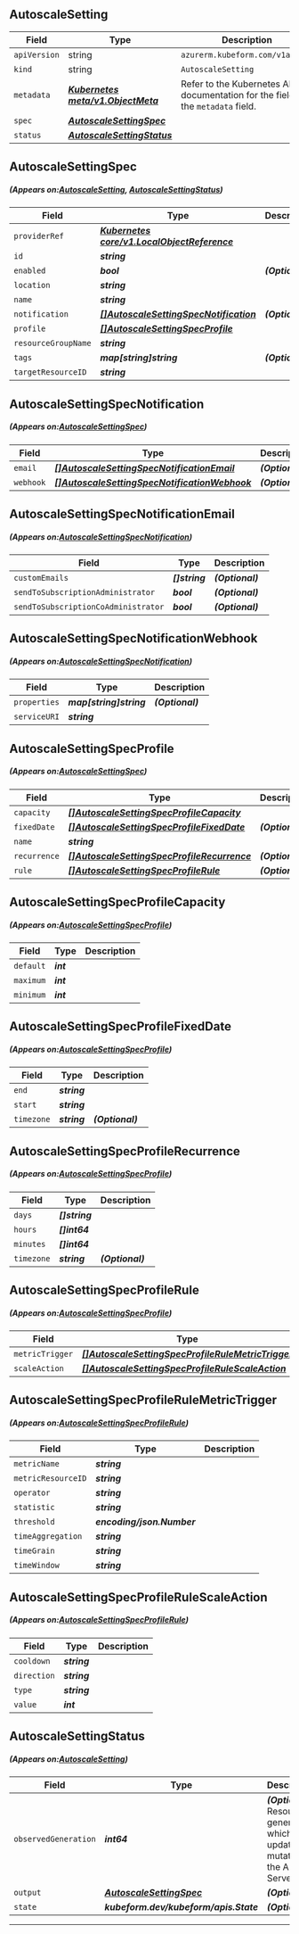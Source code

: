 ## AutoscaleSetting
| Field | Type | Description |
| ------ | ----- | ----------- |
| `apiVersion` | string | `azurerm.kubeform.com/v1alpha1` |
|    `kind` | string | `AutoscaleSetting` |
| `metadata` | ***[Kubernetes meta/v1.ObjectMeta](https://kubernetes.io/docs/reference/generated/kubernetes-api/v1.13/#objectmeta-v1-meta)***|Refer to the Kubernetes API documentation for the fields of the `metadata` field.|
| `spec` | ***[AutoscaleSettingSpec](#AutoscaleSettingSpec)***||
| `status` | ***[AutoscaleSettingStatus](#AutoscaleSettingStatus)***||
## AutoscaleSettingSpec
##### (Appears on:[AutoscaleSetting](#AutoscaleSetting), [AutoscaleSettingStatus](#AutoscaleSettingStatus))
| Field | Type | Description |
| ------ | ----- | ----------- |
| `providerRef` | ***[Kubernetes core/v1.LocalObjectReference](https://kubernetes.io/docs/reference/generated/kubernetes-api/v1.13/#localobjectreference-v1-core)***||
| `id` | ***string***||
| `enabled` | ***bool***| ***(Optional)*** |
| `location` | ***string***||
| `name` | ***string***||
| `notification` | ***[[]AutoscaleSettingSpecNotification](#AutoscaleSettingSpecNotification)***| ***(Optional)*** |
| `profile` | ***[[]AutoscaleSettingSpecProfile](#AutoscaleSettingSpecProfile)***||
| `resourceGroupName` | ***string***||
| `tags` | ***map[string]string***| ***(Optional)*** |
| `targetResourceID` | ***string***||
## AutoscaleSettingSpecNotification
##### (Appears on:[AutoscaleSettingSpec](#AutoscaleSettingSpec))
| Field | Type | Description |
| ------ | ----- | ----------- |
| `email` | ***[[]AutoscaleSettingSpecNotificationEmail](#AutoscaleSettingSpecNotificationEmail)***| ***(Optional)*** |
| `webhook` | ***[[]AutoscaleSettingSpecNotificationWebhook](#AutoscaleSettingSpecNotificationWebhook)***| ***(Optional)*** |
## AutoscaleSettingSpecNotificationEmail
##### (Appears on:[AutoscaleSettingSpecNotification](#AutoscaleSettingSpecNotification))
| Field | Type | Description |
| ------ | ----- | ----------- |
| `customEmails` | ***[]string***| ***(Optional)*** |
| `sendToSubscriptionAdministrator` | ***bool***| ***(Optional)*** |
| `sendToSubscriptionCoAdministrator` | ***bool***| ***(Optional)*** |
## AutoscaleSettingSpecNotificationWebhook
##### (Appears on:[AutoscaleSettingSpecNotification](#AutoscaleSettingSpecNotification))
| Field | Type | Description |
| ------ | ----- | ----------- |
| `properties` | ***map[string]string***| ***(Optional)*** |
| `serviceURI` | ***string***||
## AutoscaleSettingSpecProfile
##### (Appears on:[AutoscaleSettingSpec](#AutoscaleSettingSpec))
| Field | Type | Description |
| ------ | ----- | ----------- |
| `capacity` | ***[[]AutoscaleSettingSpecProfileCapacity](#AutoscaleSettingSpecProfileCapacity)***||
| `fixedDate` | ***[[]AutoscaleSettingSpecProfileFixedDate](#AutoscaleSettingSpecProfileFixedDate)***| ***(Optional)*** |
| `name` | ***string***||
| `recurrence` | ***[[]AutoscaleSettingSpecProfileRecurrence](#AutoscaleSettingSpecProfileRecurrence)***| ***(Optional)*** |
| `rule` | ***[[]AutoscaleSettingSpecProfileRule](#AutoscaleSettingSpecProfileRule)***| ***(Optional)*** |
## AutoscaleSettingSpecProfileCapacity
##### (Appears on:[AutoscaleSettingSpecProfile](#AutoscaleSettingSpecProfile))
| Field | Type | Description |
| ------ | ----- | ----------- |
| `default` | ***int***||
| `maximum` | ***int***||
| `minimum` | ***int***||
## AutoscaleSettingSpecProfileFixedDate
##### (Appears on:[AutoscaleSettingSpecProfile](#AutoscaleSettingSpecProfile))
| Field | Type | Description |
| ------ | ----- | ----------- |
| `end` | ***string***||
| `start` | ***string***||
| `timezone` | ***string***| ***(Optional)*** |
## AutoscaleSettingSpecProfileRecurrence
##### (Appears on:[AutoscaleSettingSpecProfile](#AutoscaleSettingSpecProfile))
| Field | Type | Description |
| ------ | ----- | ----------- |
| `days` | ***[]string***||
| `hours` | ***[]int64***||
| `minutes` | ***[]int64***||
| `timezone` | ***string***| ***(Optional)*** |
## AutoscaleSettingSpecProfileRule
##### (Appears on:[AutoscaleSettingSpecProfile](#AutoscaleSettingSpecProfile))
| Field | Type | Description |
| ------ | ----- | ----------- |
| `metricTrigger` | ***[[]AutoscaleSettingSpecProfileRuleMetricTrigger](#AutoscaleSettingSpecProfileRuleMetricTrigger)***||
| `scaleAction` | ***[[]AutoscaleSettingSpecProfileRuleScaleAction](#AutoscaleSettingSpecProfileRuleScaleAction)***||
## AutoscaleSettingSpecProfileRuleMetricTrigger
##### (Appears on:[AutoscaleSettingSpecProfileRule](#AutoscaleSettingSpecProfileRule))
| Field | Type | Description |
| ------ | ----- | ----------- |
| `metricName` | ***string***||
| `metricResourceID` | ***string***||
| `operator` | ***string***||
| `statistic` | ***string***||
| `threshold` | ***encoding/json.Number***||
| `timeAggregation` | ***string***||
| `timeGrain` | ***string***||
| `timeWindow` | ***string***||
## AutoscaleSettingSpecProfileRuleScaleAction
##### (Appears on:[AutoscaleSettingSpecProfileRule](#AutoscaleSettingSpecProfileRule))
| Field | Type | Description |
| ------ | ----- | ----------- |
| `cooldown` | ***string***||
| `direction` | ***string***||
| `type` | ***string***||
| `value` | ***int***||
## AutoscaleSettingStatus
##### (Appears on:[AutoscaleSetting](#AutoscaleSetting))
| Field | Type | Description |
| ------ | ----- | ----------- |
| `observedGeneration` | ***int64***| ***(Optional)*** Resource generation, which is updated on mutation by the API Server.|
| `output` | ***[AutoscaleSettingSpec](#AutoscaleSettingSpec)***| ***(Optional)*** |
| `state` | ***kubeform.dev/kubeform/apis.State***| ***(Optional)*** |
---
